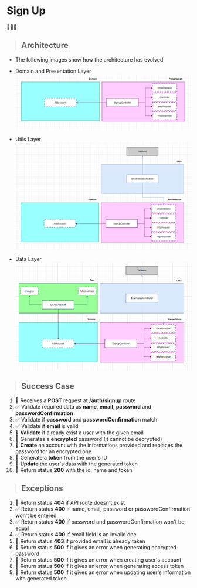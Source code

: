 # Sign Up

🔲✅❎

> ## Architecture
* The following images show how the architecture has evolved

* Domain and Presentation Layer
![alt architecture](/public/img/signup/architecture-domain-presentation-layer.PNG)
* Utils Layer
![alt architecture](/public/img/signup/architecture-utils-layer.PNG)
* Data Layer
![alt architecture](/public/img/signup/architecture-data-layer.PNG)
> ## Success Case

1. 🔲 Receives a **POST** request at **/auth/signup** route
2. ✅ Validate required data as **name**, **email**, **password** and **passwordConfirmation**
3. ✅ Validate if **password** and **passwordConfirmation** match
4. ✅ Validate if **email** is valid
5. 🔲 **Validate** if already exist a user with the given email
6. 🔲 Generates a **encrypted** password (it cannot be decrypted)
7. 🔲 **Create** an account with the informations provided and replaces the password for an encrypted one
8. 🔲 Generate a **token** from the user's ID
9. 🔲 **Update** the user's data with the generated token
10. 🔲 Return status **200** with the id, name and token

> ## Exceptions

1. 🔲 Return status **404** if API route doesn't exist
2. ✅ Return status **400** if name, email, password or passwordConfirmation won't be entered
3. ✅ Return status **400** if password and passwordConfirmation won't be equal
4. ✅ Return status **400** if email field is an invalid one
5. 🔲 Return status **403** if provided email is already taken
6. 🔲 Return status **500** if it gives an error when generating encrypted password
7. 🔲 Return status **500** if it gives an error when creating user's account
8. 🔲 Return status **500** if it gives an error when generating access token
9. 🔲 Return status **500** if it gives an error when updating user's information with generated token